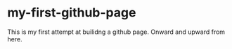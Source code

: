 # my-first-github-page 

This is my first attempt at builidng a github page. Onward and upward from here.
